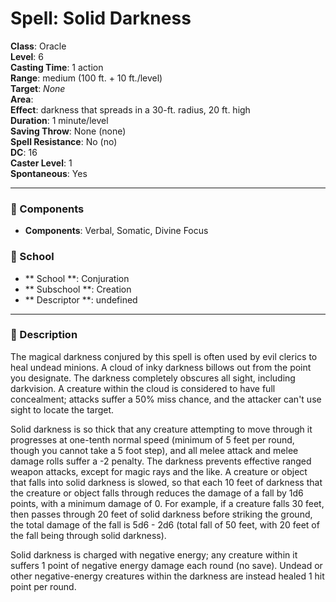 
# Spell: Solid Darkness
**Class**: Oracle  
**Level**: 6  
**Casting Time**: 1 action  
**Range**: medium (100 ft. + 10 ft./level)  
**Target**: _None_  
**Area**:   
**Effect**: darkness that spreads in a 30-ft. radius, 20 ft. high  
**Duration**: 1 minute/level  
**Saving Throw**: None (none)  
**Spell Resistance**: No (no)  
**DC**: 16  
**Caster Level**: 1  
**Spontaneous**: Yes

---

### 🔮 Components
- **Components**: Verbal, Somatic, Divine Focus

### 🏫 School
- ** School **: Conjuration
- ** Subschool **: Creation
- ** Descriptor **: undefined
---

### 📜 Description
The magical darkness conjured by this spell is often used by evil clerics to heal undead minions. A cloud of inky darkness billows out from the point you designate. The darkness completely obscures all sight, including darkvision. A creature within the cloud is considered to have full concealment; attacks suffer a 50% miss chance, and the attacker can't use sight to locate the target. 

Solid darkness is so thick that any creature attempting to move through it progresses at one-tenth normal speed (minimum of 5 feet per round, though you cannot take a 5 foot step), and all melee attack and melee damage rolls suffer a -2 penalty. The darkness prevents effective ranged weapon attacks, except for magic rays and the like. A creature or object that falls into solid darkness is slowed, so that each 10 feet of darkness that the creature or object falls through reduces the damage of a fall by 1d6 points, with a minimum damage of 0. For example, if a creature falls 30 feet, then passes through 20 feet of solid darkness before striking the ground, the total damage of the fall is 5d6 - 2d6 (total fall of 50 feet, with 20 feet of the fall being through solid darkness). 

Solid darkness is charged with negative energy; any creature within it suffers 1 point of negative energy damage each round (no save). Undead or other negative-energy creatures within the darkness are instead healed 1 hit point per round.
